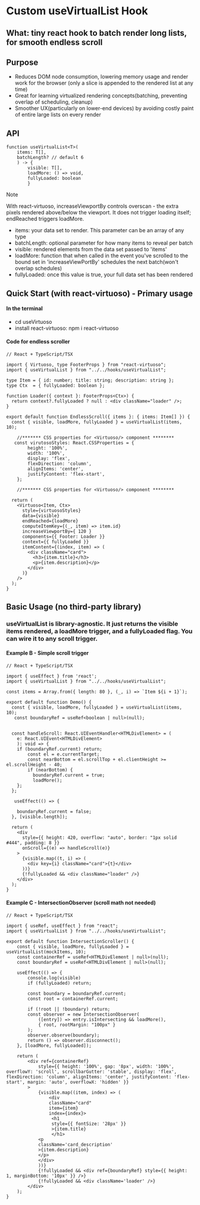 # Custom useVirtualList Hook

## What: tiny react hook to batch render long lists, for smooth endless scroll

## Purpose 
- Reduces DOM node consumption, lowering memory usage and render work for the browser (only a slice is appended to the rendered list at any time)
- Great for learning virtualized rendering concepts(batching, preventing overlap of scheduling, cleanup)
- Smoother UX(particularly on lower-end devices) by avoiding costly paint of entire large lists on every render

## API 

```
function useVirtualList<T>(
    items: T[], 
    batchLength? // default 6
    ) -> { 
        visible: T[], 
        loadMore: () => void, 
        fullyLoaded: boolean 
        }
```
>[!NOTE] 
>With react-virtuoso, increaseViewportBy controls overscan - the extra pixels rendered above/below the viewport. 
>It does not trigger loading itself; endReached triggers loadMore.


- items: your data set to render. This parameter can be an array of any type
- batchLength: optional parameter for how many items to reveal per batch
- visible: rendered elements from the data set passed to 'items'
- loadMore: function that when called in the event you've scrolled to the bound set in 'increaseViewPortBy' 
schedules the next batch(won't overlap schedules)
- fullyLoaded: once this value is true, your full data set has been rendered

## Quick Start (with react-virtuoso) - Primary usage

#### In the terminal
- cd useVirtuoso
- install react-virtuoso: npm i react-virtuoso

#### Code for endless scroller
```
// React + TypeScript/TSX

import { Virtuoso, type FooterProps } from "react-virtuoso";
import { useVirtualList } from "../../hooks/useVirtualList";

type Item = { id: number; title: string; description: string };
type Ctx  = { fullyLoaded: boolean };

function Loader({ context }: FooterProps<Ctx>) {
  return context?.fullyLoaded ? null : <div className="loader" />;
}

export default function EndlessScroll({ items }: { items: Item[] }) {
  const { visible, loadMore, fullyLoaded } = useVirtualList(items, 10);

    //******* CSS properties for <Virtuoso/> component ********
   const virutosoStyles: React.CSSProperties = {
        height: '100%',
        width: '100%',
        display: 'flex',
        flexDirection: 'column',
        alignItems: 'center',
        justifyContent: 'flex-start',
    };

    //******* CSS properties for <Virtuoso/> component ********

  return (
    <Virtuoso<Item, Ctx>
      style={virtuosoStyles}
      data={visible}
      endReached={loadMore}
      computeItemKey={(_, item) => item.id}
      increaseViewportBy={ 120 }
      components={{ Footer: Loader }}
      context={{ fullyLoaded }}
      itemContent={(index, item) => (
        <div className="card">
          <h3>{item.title}</h3>
          <p>{item.description}</p>
        </div>
      )}
    />
  );
}

```

## Basic Usage (no third-party library)

### useVirtualList is library-agnostic. It just returns the visible items rendered, a loadMore trigger, and a fullyLoaded flag. You can wire it to any scroll trigger.

#### Example B - Simple scroll trigger
```
// React + TypeScript/TSX

import { useEffect } from 'react';
import { useVirtualList } from "../../hooks/useVirtualList";

const items = Array.from({ length: 80 }, (_, i) => `Item ${i + 1}`);

export default function Demo() {
  const { visible, loadMore, fullyLoaded } = useVirtualList(items, 10);
   const boundaryRef = useRef<boolean | null>(null);


  const handleScroll: React.UIEventHandler<HTMLDivElement> = (
    e: React.UIEvent<HTMLDivElement>
    ): void => {
    if (boundaryRef.current) return;
        const el = e.currentTarget;
        const nearBottom = el.scrollTop + el.clientHeight >= el.scrollHeight - 40;
        if (nearBottom) {
          boundaryRef.current = true;
          loadMore();
    };
  };

   useEffect(() => {

    boundaryRef.current = false;
  }, [visible.length]);

  return (
    <div
      style={{ height: 420, overflow: "auto", border: "1px solid #444", padding: 8 }}
      onScroll={(e) => handleScroll(e)}
    >
      {visible.map((t, i) => (
        <div key={i} className="card">{t}</div>
      ))}
      {!fullyLoaded && <div className="loader" />}
    </div>
  );
}

```

#### Example C - IntersectionObserver (scroll math not needed)

```
// React + TypeScript/TSX

import { useRef, useEffect } from "react";
import { useVirtualList } from "../../hooks/useVirtualList";

export default function IntersectionScroller() {
    const { visible, loadMore, fullyLoaded } = useVirtualList(mockItems, 10);
    const containerRef = useRef<HTMLDivElement | null>(null);
    const boundaryRef = useRef<HTMLDivElement | null>(null);

    useEffect(() => {
        console.log(visible)
        if (fullyLoaded) return;

        const boundary = boundaryRef.current;
        const root = containerRef.current;

        if (!root || !boundary) return;
        const observer = new IntersectionObserver(
            ([entry]) => entry.isIntersecting && loadMore(),
            { root, rootMargin: "100px" }
        );
        observer.observe(boundary);
        return () => observer.disconnect();
    }, [loadMore, fullyLoaded]);

    return (
        <div ref={containerRef}
            style={{ height: '100%', gap: '8px', width: '100%', overflowY: 'scroll', scrollbarGutter: 'stable', display: 'flex', flexDirection: 'column', alignItems: 'center', justifyContent: 'flex-start', margin: 'auto', overflowX: 'hidden' }}
        >
            {visible.map((item, index) => (
                <div 
                className="card"
                item={item} 
                index={index}>
                 <h1 
                 style={{ fontSize: '28px' }}
                 >{item.title}
                 </h1>
            <p 
            className='card_description'
            >{item.description}
            </p>
            </div>
            ))}
            {!fullyLoaded && <div ref={boundaryRef} style={{ height: 1, marginBottom: '10px' }} />}
            {!fullyLoaded && <div className='loader' />}
        </div>
    );
}

```



